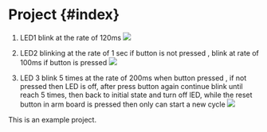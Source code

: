 
Project {#index}
===================
1. LED1 blink at the rate of 120ms
   ![](https://drive.google.com/file/d/0B0tL0VjV44MFd2I2WGVoVHIwaFU/view?usp=sharing.jpg)

2. LED2 blinking at the rate of 1 sec if button is not pressed ,
   blink at rate of 100ms if button is pressed
   ![](https://drive.google.com/file/d/0B0tL0VjV44MFRUx0NEtndGwwaDA/view?usp=sharing.jpg)


3. LED 3 blink 5 times at the rate of 200ms when button pressed , if not pressed then LED is off, 
   after press button again continue blink until reach 5 times, then back to initial state and turn off lED, 
   while the reset button in arm board is pressed then only can start a new cycle
   ![](https://drive.google.com/file/d/0B0tL0VjV44MFZG9VektDSWxFaWc/view?usp=sharing.jpg)

This is an example project.